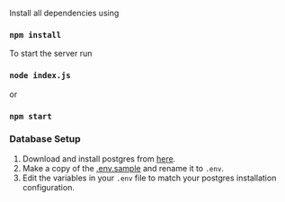 Install all dependencies using 
### `npm install`

To start the server run
### `node index.js`

or 

### `npm start`

### Database Setup

1. Download and install postgres from [here](https://www.postgresql.org/download/).
2. Make a copy of the [.env.sample](../.env.sample) and rename it to ```.env```.
3. Edit the variables in your ```.env``` file to match your postgres installation configuration.

